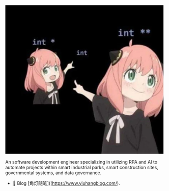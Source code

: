 <img src="https://github.com/CosmicTrace/CosmicTrace/blob/main/about.png">

An software development engineer specializing in utilizing RPA and AI to automate projects within smart industrial parks, smart construction sites, governmental systems, and data governance.

- 📖 Blog [角灯随笔]((https://www.yiuhangblog.com/).
